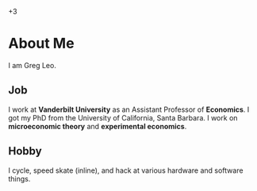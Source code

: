 +3

# About Me

I am Greg Leo. 

## Job

I work at **Vanderbilt University** as an Assistant Professor of **Economics**. I got my PhD from the University of California, Santa Barbara. I work on **microeconomic theory** and **experimental economics**. 

## Hobby

I cycle, speed skate (inline), and hack at various hardware and software things. 